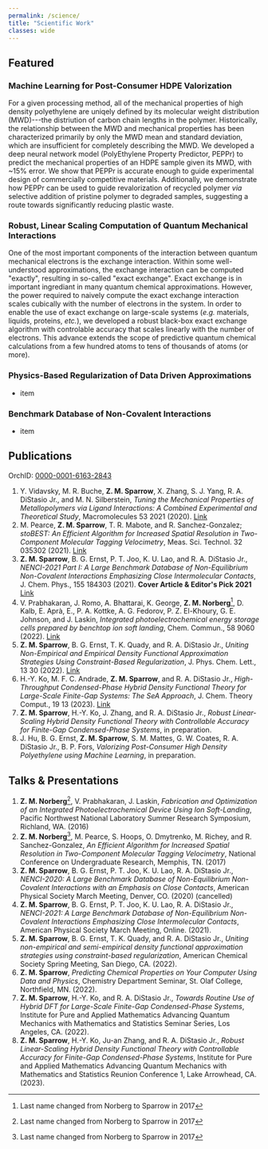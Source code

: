 ```yaml
---
permalink: /science/
title: "Scientific Work"
classes: wide
---
```


## Featured
### Machine Learning for Post-Consumer HDPE Valorization
For a given processing method, all of the mechanical properties of high density polyethylene are uniqely defined by its molecular weight distribution (MWD)---the distriution of carbon chain lengths in the polymer. Historically, the relationship between the MWD and mechanical properties has been characterized primarily by only the MWD mean and standard deviation, which are insufficient for completely describing the MWD. We developed a deep neural network model (PolyEthylene Property Predictor, PEPPr) to predict the mechanical properties of an HDPE sample given its MWD, with ~15% error. We show that PEPPr is accurate enough to guide experimental design of commercially competitive materials. Additionally, we demonstrate how PEPPr can be used to guide revalorization of recycled polymer *via* selective addition of pristine polymer to degraded samples, suggesting a route towards significantly reducing plastic waste.

### Robust, Linear Scaling Computation of Quantum Mechanical Interactions
One of the most important components of the interaction between quantum mechanical electrons is the exchange interaction. Within some well-understood approximations, the exchange interaction can be computed "exactly", resulting in so-called "exact exchange". Exact exchange is in important ingrediant in many quantum chemical approximations. However, the power required to naively compute the exact exchange interaction scales cubically with the number of electrons in the system. In order to enable the use of exact exchange on large-scale systems (*e.g.* materials, liquids, proteins, *etc.*), we developed a robust black-box exact exchange algorithm with controlable accuracy that scales linearly with the number of electrons. This advance extends the scope of predictive quantum chemical calculations from a few hundred atoms to tens of thousands of atoms (or more).

### Physics-Based Regularization of Data Driven Approximations
- item

### Benchmark Database of Non-Covalent Interactions
- item


## Publications
OrchID: [0000-0001-6163-2843](https://orcid.org/0000-0001-6163-2843)

1. Y. Vidavsky, M. R. Buche, **Z. M. Sparrow**, X. Zhang, S. J. Yang, R. A. DiStasio Jr., and M. N. Silberstein, *Tuning the Mechanical Properties of Metallopolymers via Ligand Interactions: A Combined Experimental and Theoretical Study*, Macromolecules 53 2021 (2020). [Link](https://doi.org/10.1021/acs.macromol.9b02756)
2. M. Pearce, **Z. M. Sparrow**, T. R. Mabote, and R. Sanchez-Gonzalez; *stoBEST: An Efficient Algorithm for Increased Spatial Resolution in Two-Component Molecular Tagging Velocimetry*, Meas. Sci. Technol. 32 035302 (2021). [Link](https://doi.org/10.1088/1361-6501/abb1e4)
3. **Z. M. Sparrow**, B. G. Ernst, P. T. Joo, K. U. Lao, and R. A. DiStasio Jr., *NENCI-2021 Part I: A Large Benchmark Database of Non-Equilibrium Non-Covalent Interactions Emphasizing Close Intermolecular Contacts*, J. Chem. Phys., 155 184303 (2021). **Cover Article & Editor's Pick 2021** [Link](https://doi.org/10.1063/5.0068862)
4. V. Prabhakaran, J. Romo, A. Bhattarai, K. George, **Z. M. Norberg**[^1], D. Kalb, E. Aprà, E., P. A. Kottke, A. G. Fedorov, P. Z. El-Khoury, G. E. Johnson, and J. Laskin, *Integrated photoelectrochemical energy storage cells prepared by benchtop ion soft landing*, Chem. Commun., 58 9060 (2022). [Link](https://doi.org/10.1039/d2cc02595g)
5. **Z. M. Sparrow**, B. G. Ernst, T. K. Quady, and R. A. DiStasio Jr., *Uniting Non-Empirical and Empirical Density Functional Approximation Strategies Using Constraint-Based Regularization*, J. Phys. Chem. Lett., 13 30 (2022). [Link](https://doi.org/10.1021/acs.jpclett.2c00643)
6. H.-Y. Ko, M. F. C. Andrade, **Z. M. Sparrow**, and R. A. DiStasio Jr., *High-Throughput Condensed-Phase Hybrid Density Functional Theory for Large-Scale Finite-Gap Systems: The SeA Approach*, J. Chem. Theory Comput., 19 13 (2023). [Link](https://doi.org/10.1021/acs.jctc.2c00827)
7. **Z. M. Sparrow**, H.-Y. Ko, J. Zhang, and R. A. DiStasio Jr., *Robust Linear-Scaling Hybrid Density Functional Theory with Controllable Accuracy for Finite-Gap Condensed-Phase Systems*, in preparation.
8. J. Hu, B. G. Ernst, **Z. M. Sparrow**, S. M. Mattes, G. W. Coates, R. A. DiStasio Jr., B. P. Fors, *Valorizing Post-Consumer High Density Polyethylene using Machine Learning*, in preparation. 

## Talks & Presentations

1. **Z. M. Norberg**[^1], V. Prabhakaran, J. Laskin, *Fabrication and Optimization of an Integrated Photoelectrochemical Device Using Ion Soft-Landing*, Pacific Northwest National Laboratory Summer Research Symposium, Richland, WA. (2016)
2. **Z. M. Norberg**[^1], M. Pearce, S. Hoops, O. Dmytrenko, M. Richey, and R. Sanchez-Gonzalez, *An Efficient Algorithm for Increased Spatial Resolution in Two-Component Molecular Tagging Velocimetry*, National Conference on Undergraduate Research, Memphis, TN. (2017)
3. **Z. M. Sparrow**, B. G. Ernst, P. T. Joo, K. U. Lao, R. A. DiStasio Jr., *NENCI-2020: A Large Benchmark Database of Non-Equilibrium Non-Covalent Interactions with an Emphasis on Close Contacts*, American Physical Society March Meeting, Denver, CO. (2020) (cancelled)
4. **Z. M. Sparrow**, B. G. Ernst, P. T. Joo, K. U. Lao, R. A. DiStasio Jr., *NENCI-2021: A Large Benchmark Database of Non-Equilibrium Non-Covalent Interactions Emphasizing Close Intermolecular Contacts*, American Physical Society March Meeting, Online. (2021).
5. **Z. M. Sparrow**, B. G. Ernst, T. K. Quady, and R. A. DiStasio Jr., *Uniting non-empirical and semi-empirical density functional approximation strategies using constraint-based regularization*, American Chemical Society Spring Meeting, San Diego, CA. (2022).
6. **Z. M. Sparrow**, *Predicting Chemical Properties on Your Computer Using Data and Physics*, Chemistry Department Seminar, St. Olaf College, Northfield, MN. (2022).
7. **Z. M. Sparrow**, H.-Y. Ko, and R. A. DiStasio Jr., *Towards Routine Use of Hybrid DFT for Large-Scale Finite-Gap Condensed-Phase Systems*, Institute for Pure and Applied Mathematics Advancing Quantum Mechanics with Mathematics and Statistics Seminar Series, Los Angeles, CA. (2022).
8. **Z. M. Sparrow**, H.-Y. Ko, Ju-an Zhang, and R. A. DiStasio Jr., *Robust Linear-Scaling Hybrid Density Functional Theory with Controllable Accuracy for Finite-Gap Condensed-Phase Systems*, Institute for Pure and Applied Mathematics Advancing Quantum Mechanics with Mathematics and Statistics Reunion Conference 1, Lake Arrowhead, CA. (2023).

[^1]: Last name changed from Norberg to Sparrow in 2017




